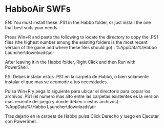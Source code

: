 # HabboAir SWFs
EN: You must install these .PS1 in the Habbo folder, or just install the one that best suits your needs.

Press Win+R and paste the following to locate the directory to copy the .PS1 files (the highest number among the existing folders is the most recent version of the game and where these files should go) : %AppData%\Habbo Launcher\downloads\air

After leaving it in the Habbo folder, Right Click and then Run with PowerShell.


ES: Debes instalar estos .PS1 en la carpeta de Habbo, o bien solamente instalar el que mas se acomode a tus necesidades. 

Pulsa Win+R y pega lo siguiente para ubicar el directorio para copiar los archivos .PS1 (el numero mas alto entre las carpetas existentes es la version mas reciente del juego y donde deben ir estos archivos) : %AppData%\Habbo Launcher\downloads\air

Tras dejarlo en la carpeta de Habbo pulsa Click Derecho y luego en Ejecutar con PowerShell.
